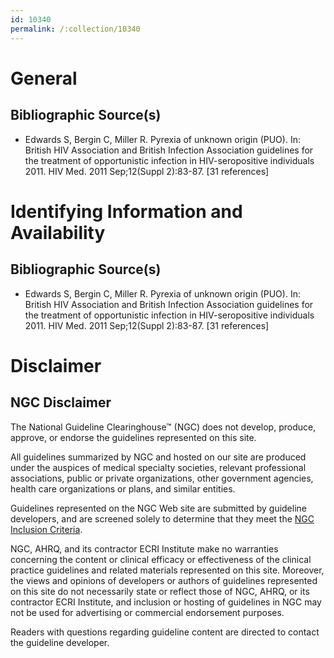 ```yaml
---
id: 10340
permalink: /:collection/10340
---
```


# General

## Bibliographic Source(s)

- Edwards S, Bergin C, Miller R. Pyrexia of unknown origin (PUO). In: British HIV Association and British Infection Association guidelines for the treatment of opportunistic infection in HIV-seropositive individuals 2011. HIV Med. 2011 Sep;12(Suppl 2):83-87. [31 references]

# Identifying Information and Availability

## Bibliographic Source(s)

- Edwards S, Bergin C, Miller R. Pyrexia of unknown origin (PUO). In: British HIV Association and British Infection Association guidelines for the treatment of opportunistic infection in HIV-seropositive individuals 2011. HIV Med. 2011 Sep;12(Suppl 2):83-87. [31 references]

# Disclaimer

## NGC Disclaimer

The National Guideline Clearinghouse™ (NGC) does not develop, produce, approve, or endorse the guidelines represented on this site.

All guidelines summarized by NGC and hosted on our site are produced under the auspices of medical specialty societies, relevant professional associations, public or private organizations, other government agencies, health care organizations or plans, and similar entities.

Guidelines represented on the NGC Web site are submitted by guideline developers, and are screened solely to determine that they meet the [NGC Inclusion Criteria](/help-and-about/summaries/inclusion-criteria).

NGC, AHRQ, and its contractor ECRI Institute make no warranties concerning the content or clinical efficacy or effectiveness of the clinical practice guidelines and related materials represented on this site. Moreover, the views and opinions of developers or authors of guidelines represented on this site do not necessarily state or reflect those of NGC, AHRQ, or its contractor ECRI Institute, and inclusion or hosting of guidelines in NGC may not be used for advertising or commercial endorsement purposes.

Readers with questions regarding guideline content are directed to contact the guideline developer.

